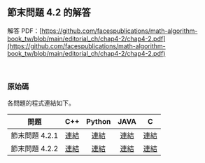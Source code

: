 ## 節末問題 4.2 的解答

解答 PDF：[https://github.com/facespublications/math-algorithm-book_tw/blob/main/editorial_ch/chap4-2/chap4-2.pdf](https://github.com/facespublications/math-algorithm-book_tw/blob/main/editorial_ch/chap4-2/chap4-2.pdf)

<br />

### 原始碼

各問題的程式連結如下。

| 問題 | C++ | Python | JAVA | C |
|:---:|:---:|:---:|:---:|:---:|
| 節末問題 4.2.1 | [連結](https://github.com/facespublications/math-algorithm-book_tw/blob/main/editorial_ch/chap4-2/prob4-2-1.cpp) | [連結](https://github.com/facespublications/math-algorithm-book_tw/blob/main/editorial_ch/chap4-2/prob4-2-1.py) | [連結](https://github.com/facespublications/math-algorithm-book_tw/blob/main/editorial_ch/chap4-2/prob4-2-1.java) | [連結](https://github.com/facespublications/math-algorithm-book_tw/blob/main/editorial_ch/chap4-2/prob4-2-1.c) |
| 節末問題 4.2.2 | [連結](https://github.com/facespublications/math-algorithm-book_tw/blob/main/editorial_ch/chap4-2/prob4-2-2.cpp) | [連結](https://github.com/facespublications/math-algorithm-book_tw/blob/main/editorial_ch/chap4-2/prob4-2-2.py) | [連結](https://github.com/facespublications/math-algorithm-book_tw/blob/main/editorial_ch/chap4-2/prob4-2-2.java) | [連結](https://github.com/facespublications/math-algorithm-book_tw/blob/main/editorial_ch/chap4-2/prob4-2-1.c) |
